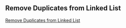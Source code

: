 ## Remove Duplicates from Linked List

[Remove Duplicates from Linked List](https://www.algoexpert.io/questions/Remove%20Duplicates%20From%20Linked%20List)
